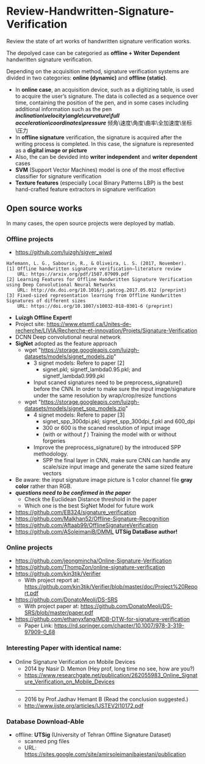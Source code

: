 # Review-Handwritten-Signature-Verification
Review the state of art works of handwritten signature verification works. 

The depolyed case can be categoried as **offline + Writer Dependent** handwritten signature verification. 

Depending on the acquisition method, signature verification systems are divided in two categories: **online (dynamic)** and **offline (static)**. 
- In **online case**, an acquisition device, such as a digitizing table, is used to acquire the user’s signature. The data is collected as a sequence over time, containing the position of the pen, and in some cases including additional information such as the pen __*inclination\velocity\angle\curvature\full acceleration\coordinates\pressure*__ 倾角\速度\角度\曲率\全加速度\坐标\压力
- In **offline signature** verification, the signature is acquired after the writing process is completed. In this case, the signature is represented as a __digital image or picture__
- Also, the can be devided into **writer independent** and **writer dependent** cases
- **SVM** (Support Vector Machines) model is one of the most effective classifier for signature verification
- **Texture features** (especially Local Binary Patterns LBP) is the best hand-crafted feature extractors in signature verification


## Open source works
In many cases, the open source projects were deployed by matlab. 
### Offline projects
- https://github.com/luizgh/sigver_wiwd  
```
Hafemann, L. G., Sabourin, R., & Oliveira, L. S. (2017, November).
[1] Offline handwritten signature verification—literature review
    URL: https://arxiv.org/pdf/1507.07909.pdf
[2] Learning Features for Offline Handwritten Signature Verification using Deep Convolutional Neural Networks
    URL: http://dx.doi.org/10.1016/j.patcog.2017.05.012 (preprint)
[3] Fixed-sized representation learning from Offline Handwritten Signatures of different sizes 
    URL: https://doi.org/10.1007/s10032-018-0301-6 (preprint)
```
  - **Luizgh Offline Expert!** 
  - Project site: https://www.etsmtl.ca/Unites-de-recherche/LIVIA/Recherche-et-innovation/Projets/Signature-Verification
  - DCNN Deep convolutional neural network
  - **SigNet** adopted as the feature approach
    - wget "https://storage.googleapis.com/luizgh-datasets/models/signet_models.zip"
      - 3 signet models: Refere to paper [2]
        - signet.pkl; signetf_lambda0.95.pkl; and signetf_lambda0.999.pkl
      - Input scaned signatures need to be preprocess_signature() before the CNN. In order to make sure the input image/signature under the same resolution by wrap/crop/resize functions
    - wget "https://storage.googleapis.com/luizgh-datasets/models/signet_spp_models.zip"
      - 4 signet models: Refere to paper [3]
        - signet_spp_300dpi.pkl; signet_spp_300dpi_f.pkl and 600_dpi
        - 300 or 600 is the scaned resolution of input image
        - (with or without _f_ ) Training the model with or without forgeries
      - Improve the preprocess_signature() by the introduced SPP methodology.
        - SPP the final layer in CNN, make sure CNN can handle any scale/size input image and generate the same sized feature vectors
  - Be aware: the input signature image picture is 1 color channel file **gray color** rather than RGB.
  - *****questions need to be confirmed in the paper*****
    - Check the Euclidean Distance threshold in the paper
    - Which one is the best SigNet Model for future work
- https://github.com/EB324/signature_verification
- https://github.com/Malkhan52/Offline-Signature-Recognition 
- https://github.com/Aftaab99/OfflineSignatureVerification
- https://github.com/ASoleimaniB/DMML **UTSig DataBase author!**

### Online projects
- https://github.com/jeongmincha/Online-Signature-Verification
- https://github.com/ThompZon/online-signature-verification
- https://github.com/kin3tik/Verifier
  - With project report at: https://github.com/kin3tik/Verifier/blob/master/doc/Project%20Report.pdf
- https://github.com/DonatoMeoli/DS-SRS
  - With project paper at: https://github.com/DonatoMeoli/DS-SRS/blob/master/paper.pdf
- https://github.com/ethanyxfang/MDB-DTW-for-signature-verification
  - Paper Link: https://rd.springer.com/chapter/10.1007/978-3-319-97909-0_68

### Interesting Paper with identical name:
- Online Signature Veriﬁcation on Mobile Devices
  - 2014 by Nasir D. Memon (Hey prof, long time no see, how are you?)
  - https://www.researchgate.net/publication/262055983_Online_Signature_Verification_on_Mobile_Devices
  - --------------
  - 2016 by Prof.Jadhav Hemant B (Read the conclusion suggested.)
  - http://www.ijste.org/articles/IJSTEV2I10172.pdf


### Database Download-Able
- offline: **UTSig** (University of Tehran Offline Signature Dataset)
  - scanned png files
  - URL: https://sites.google.com/site/amirsoleimanibajestani/publication
